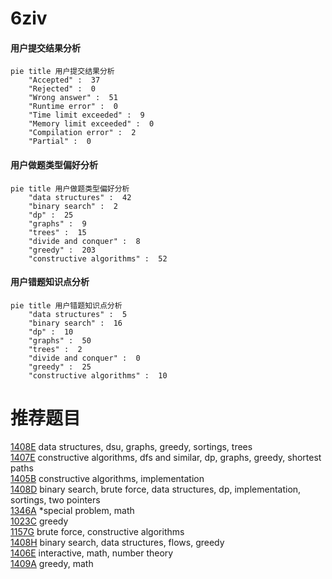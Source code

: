 # 6ziv

<!-- tabs:start -->



#### **用户提交结果分析**

```mermaid
pie title 用户提交结果分析
    "Accepted" :  37
    "Rejected" :  0
    "Wrong answer" :  51
    "Runtime error" :  0
    "Time limit exceeded" :  9
    "Memory limit exceeded" :  0
    "Compilation error" :  2
    "Partial" :  0
```

#### **用户做题类型偏好分析**

```mermaid
pie title 用户做题类型偏好分析
    "data structures" :  42
    "binary search" :  2
    "dp" :  25
    "graphs" :  9
    "trees" :  15
    "divide and conquer" :  8
    "greedy" :  203
    "constructive algorithms" :  52
```
#### **用户错题知识点分析**

```mermaid
pie title 用户错题知识点分析
    "data structures" :  5
    "binary search" :  16
    "dp" :  10
    "graphs" :  50
    "trees" :  2
    "divide and conquer" :  0
    "greedy" :  25
    "constructive algorithms" :  10
```



<!-- tabs:end -->
# 推荐题目
[1408E](https://codeforces.com/contest/1408/problem/E)		data structures,
                        dsu,
                        graphs,
                        greedy,
                        sortings,
                        trees		  
[1407E](https://codeforces.com/contest/1407/problem/E)		constructive algorithms,
                        dfs and similar,
                        dp,
                        graphs,
                        greedy,
                        shortest paths		  
[1405B](https://codeforces.com/contest/1405/problem/B)		constructive algorithms,
                        implementation		  
[1408D](https://codeforces.com/contest/1408/problem/D)		binary search,
                        brute force,
                        data structures,
                        dp,
                        implementation,
                        sortings,
                        two pointers		  
[1346A](https://codeforces.com/contest/1346/problem/A)		*special problem,
                        math		  
[1023C](https://codeforces.com/contest/1023/problem/C)		greedy		  
[1157G](https://codeforces.com/contest/1157/problem/G)		brute force,
                        constructive algorithms		  
[1408H](https://codeforces.com/contest/1408/problem/H)		binary search,
                        data structures,
                        flows,
                        greedy		  
[1406E](https://codeforces.com/contest/1406/problem/E)		interactive,
                        math,
                        number theory		  
[1409A](https://codeforces.com/contest/1409/problem/A)		greedy,
                        math		  
